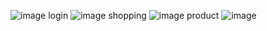 ![image](https://github.com/VietNguyenlk/www_lab_week7/assets/101538654/f3da90c6-394a-44a2-af65-24445dce1a66)
login
![image](https://github.com/VietNguyenlk/www_lab_week7/assets/101538654/8044e94f-607d-4ce7-b277-d7b95b2656c8)
shopping
![image](https://github.com/VietNguyenlk/www_lab_week7/assets/101538654/abdb6d95-1b0a-4d50-8c89-f19e72dfeaf3)
product
![image](https://github.com/VietNguyenlk/www_lab_week7/assets/101538654/80ac6d70-0754-4f6c-8686-de103f4db608)


